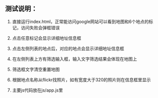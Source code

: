 ## 测试说明：

1. 直接运行index.html，正常能访问google网站可以看到地图和6个地点的标记，访问失败会弹框错误

2. 点击任意标记会显示详细地址信息框

3. 点击左侧列表的地点后，对应的地点会显示详细地址信息框

4. 在左侧列表上方有筛选输入框，输入文字筛选结果会体现在地图上

5. 筛选框文字清空重置地图

6. 根据地点名称从flickr找照片，如有宽度大于320的照片则在信息框里显示

7. 主要js代码放在js/app.js里